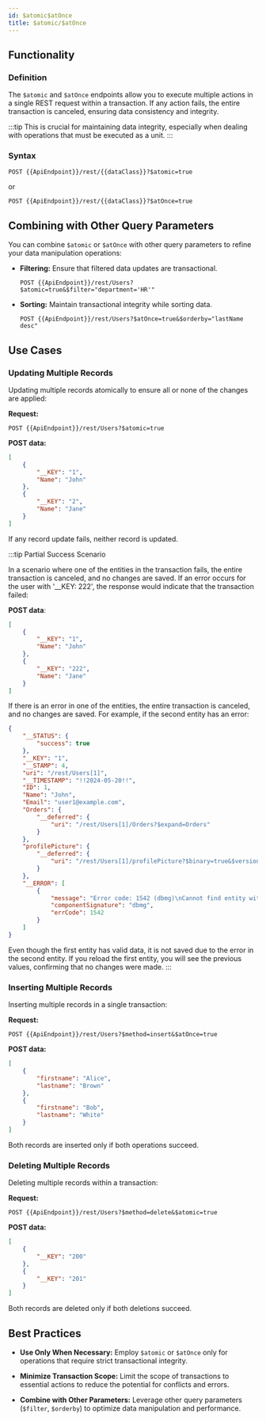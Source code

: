 ```yaml
---
id: $atomic$atOnce
title: $atomic/$atOnce 
---
```



## Functionality

### Definition

The `$atomic` and `$atOnce` endpoints allow you to execute multiple actions in a single REST request within a transaction. If any action fails, the entire transaction is canceled, ensuring data consistency and integrity.

:::tip
This is crucial for maintaining data integrity, especially when dealing with operations that must be executed as a unit.
:::


### Syntax

```
POST {{ApiEndpoint}}/rest/{{dataClass}}?$atomic=true
```
or
```
POST {{ApiEndpoint}}/rest/{{dataClass}}?$atOnce=true
```


## Combining with Other Query Parameters

You can combine `$atomic` or `$atOnce` with other query parameters to refine your data manipulation operations:

- **Filtering:** Ensure that filtered data updates are transactional.
  ```
  POST {{ApiEndpoint}}/rest/Users?$atomic=true&$filter="department='HR'"
  ```

- **Sorting:** Maintain transactional integrity while sorting data.
  ```
  POST {{ApiEndpoint}}/rest/Users?$atOnce=true&$orderby="lastName desc"
  ```



## Use Cases

### Updating Multiple Records

Updating multiple records atomically to ensure all or none of the changes are applied:

**Request:**

```
POST {{ApiEndpoint}}/rest/Users?$atomic=true
```

**POST data:**

```json
[
    {
        "__KEY": "1",
        "Name": "John"
    },
    {
        "__KEY": "2",
        "Name": "Jane"
    }
]
```

If any record update fails, neither record is updated.


:::tip Partial Success Scenario

In a scenario where one of the entities in the transaction fails, the entire transaction is canceled, and no changes are saved. If an error occurs for the user with '__KEY: 222', the response would indicate that the transaction failed:


**POST data**:

```json
[
    {
        "__KEY": "1",
        "Name": "John"
    },
    {
        "__KEY": "222",
        "Name": "Jane"
    }
]
```

If there is an error in one of the entities, the entire transaction is canceled, and no changes are saved. For example, if the second entity has an error:

```json
{
    "__STATUS": {
        "success": true
    },
    "__KEY": "1",
    "__STAMP": 4,
    "uri": "/rest/Users[1]",
    "__TIMESTAMP": "!!2024-05-20!!",
    "ID": 1,
    "Name": "John",
    "Email": "user1@example.com",
    "Orders": {
        "__deferred": {
            "uri": "/rest/Users[1]/Orders?$expand=Orders"
        }
    },
    "profilePicture": {
        "__deferred": {
            "uri": "/rest/Users[1]/profilePicture?$binary=true&$version=4&$expand=profilePicture"
        }
    },
    "__ERROR": [
        {
            "message": "Error code: 1542 (dbmg)\nCannot find entity with \"222\" key in the \"Users\" dataclass\nDatabase Engine\nDatabase Engine\ntask 48, name: 'REST Handler: '\n",
            "componentSignature": "dbmg",
            "errCode": 1542
        }
    ]
}
```

Even though the first entity has valid data, it is not saved due to the error in the second entity. If you reload the first entity, you will see the previous values, confirming that no changes were made.
:::

### Inserting Multiple Records

Inserting multiple records in a single transaction:

**Request:**

```
POST {{ApiEndpoint}}/rest/Users?$method=insert&$atOnce=true
```

**POST data:**

```json
[
    {
        "firstname": "Alice",
        "lastname": "Brown"
    },
    {
        "firstname": "Bob",
        "lastname": "White"
    }
]
```

Both records are inserted only if both operations succeed.

### Deleting Multiple Records

Deleting multiple records within a transaction:

**Request:**

```
POST {{ApiEndpoint}}/rest/Users?$method=delete&$atomic=true
```

**POST data:**

```json
[
    {
        "__KEY": "200"
    },
    {
        "__KEY": "201"
    }
]
```

Both records are deleted only if both deletions succeed.



## Best Practices

- **Use Only When Necessary:** Employ `$atomic` or `$atOnce` only for operations that require strict transactional integrity.

- **Minimize Transaction Scope:** Limit the scope of transactions to essential actions to reduce the potential for conflicts and errors.

- **Combine with Other Parameters:** Leverage other query parameters (`$filter`, `$orderby`) to optimize data manipulation and performance.
